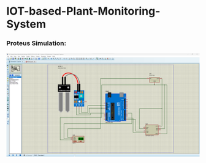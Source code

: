 # IOT-based-Plant-Monitoring-System

### Proteus Simulation: 

<img src = "https://github.com/mosroormofizarman/IOT-based-Plant-Monitoring-System/blob/main/IOT-based%20Plant%20Monitoring%20System%20%5B20221223%2C%2018-51-09%5D.png" />
